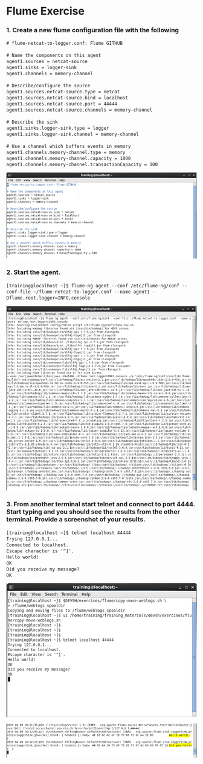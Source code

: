 # Flume Exercise

### 1. Create a new flume configuration file with the following
```
# flume-netcat-to-logger.conf: Flume GITHUB

# Name the components on this agent
agent1.sources = netcat-source
agent1.sinks = logger-sink
agent1.channels = memory-channel

# Describe/configure the source
agent1.sources.netcat-source.type = netcat
agent1.sources.netcat-source.bind = localhost
agent1.sources.netcat-source.port = 44444
agent1.sources.netcat-source.channels = memory-channel

# Describe the sink
agent1.sinks.logger-sink.type = logger
agent1.sinks.logger-sink.channel = memory-channel

# Use a channel which buffers events in memory
agent1.channels.memory-channel.type = memory
agent1.channels.memory-channel.capacity = 1000
agent1.channels.memory-channel.transactionCapacity = 100
```
![Image of Flume Exercise 1](flume-exercise-1-1.png)

### 2. Start the agent.
```
[training@localhost ~]$ flume-ng agent --conf /etc/flume-ng/conf --conf-file ~/flume-netcat-to-logger.conf --name agent1 -Dflume.root.logger=INFO,console
```
![Image of Flume Exercise 2](flume-exercise-2-1.png)

### 3. From another terminal start telnet and connect to port 4444. Start typing and you should see the results from the other terminal. Provide a screenshot of your results.
```
[training@localhost ~]$ telnet localhost 44444
Trying 127.0.0.1...
Connected to localhost.
Escape character is '^]'.
Hello world!
OK
Did you receive my message?
OK
```
![Image of Flume Exercise 3 - Connect with telnet and type message](flume-exercise-3-1.png)

![Image of Flume Exercise 3 - Flume Logger Sink](flume-exercise-3-2.png)
